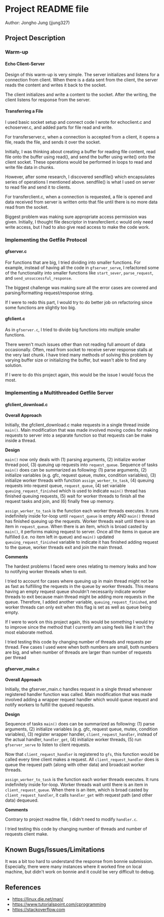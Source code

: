 # Project README file

Author: Jongho Jung (jjung327)

## Project Description

### Warm-up
#### Echo Client-Server

Design of this warm-up is very simple. The server initializes and listens for a connection from client. When there is a data sent from
the client, the server reads the content and writes it back to the socket. 

The client initializes and write a content to the socket. After the writing, the client listens for response from the server.

#### Transferring a File

I used basic socket setup and connect code I wrote for echoclient.c and echoserver.c, and added parts
for file read and write. 

For transferserver.c, when a connection is accepted from a client, it opens a file, reads the file, and sends it over the socket.

Initially, I was thinking about creating a buffer for reading file content, read file onto the buffer using read(), and send the buffer using write() onto the client socket. These operations would be performed in loops to read and write file data in chunks.

However, after some research, I discovered sendfile() which encapsulates series of operations I mentioned above. sendfile() is what I used on server to read file and send it to clients.

For transferclient.c, when a connection is requested, a file is opened and data received from server is written onto that file until there is no more data read from the socket. 

Biggest problem was making sure appropriate access permission was given. Initially, I thought file descriptor in transferclient.c would only need write access, but I had to also give read access to make the code work.

### Implementing the Getfile Protocol
#### gfserver.c

For functions that are big, I tried dividing into smaller functions. For example, instead of having all the code in `gfserver_serve`, I refactored
some of the functionality into smaller functions like `start_sever`, `parse_request`, and `send_unsuccessful_response`. 

The biggest challenge was making sure all the error cases are covered and parsing/formatting request/response string. 

If I were to redo this part, I would try to do better job on refactoring since some functions are slightly too big.

#### gfclient.c

As in `gfserver.c`, I tried to divide big functions into multiple smaller functions. 

There weren't much issues other than not reading full amount of data occasionally. Often, read from socket to receive server response 
stalls at the very last chunk. I have tried many methods of solving this problem by varying buffer size or initializing the buffer, but 
wasn't able to find any solution.

If I were to do this project again, this would be the issue I would focus the most. 
	
### Implementing a Multithreaded Getfile Server
#### gfclient_download.c

**Overall Approach**

Initially, the gfclient_download.c make requests in a single thread inside `main()`. 
Main modification that was made involved moving codes for making requests to server into a separate function so that requests 
can be make inside a thread. 

**Design**

`main()` now only deals with (1) parsing arguments, (2) initialize worker thread pool, (3) queuing up requests into `request_queue`.
Sequence of tasks `main()` does can be summarized as following: (1) parse arguments, (2) initialize variables 
(e.g. gfc, request queue, mutex, condition variables), (3) initialize worker threads with function `assign_worker_to_task`, 
(4) queuing requests into request queue, `request_queue`, (4) set variable `queuing_request_finished` which is used to indicate
`main()` thread has finished queuing requests, (5) wait for worker threads to finish all the request tasks and join, and (6)
finally free up memory.

`assign_worker_to_task` is the function each worker threads executes. It runs indefinitely inside for-loop until `request_queue`
is empty AND `main()` thread has finished queuing up the requests. Worker threads wait until there is an item in `request_queue`.
When there is an item, which is broad casted by `main()`, it performs making request to server. Once all the items in queue
are fulfilled (i.e. no item left in queue) and `main()` updated `queuing_request_finished` variable to indicate it has finished
adding request to the queue, worker threads exit and join the main thread.

**Comments**

The hardest problems I faced were ones relating to memory leaks and how to notifying worker threads when to exit. 

I tried to account for 
cases where queuing up in main thread might not be as fast as fulfilling the requests in the queue by worker threads. This means
having an empty request queue shouldn't necessarily indicate worker threads to exit because main thread might be adding more 
requests in the queue. Therefore, I added another variable, `queuing_request_finished`, and worker threads can only exit when
this flag is set as well as queue being empty.

If I were to work on this project again, this would be something I would try to improve since the method that I currently am using
feels like it isn't the most elaborate method.

I tried testing this code by changing number of threads and requests per thread. Few cases I used were when both numbers are
small, both numbers are big, and when number of threads are larger than number of requests per thread

#### gfserver_main.c

**Overall Approach**

Initially, the gfserver_main.c handles request in a single thread whenever registered handler function was called. 
Main modification that was made involved adding a wrapper request handler which would queue request and notify workers to 
fulfill the queued requests. 

**Design**

Sequence of tasks `main()` does can be summarized as following: (1) parse arguments, (2) initialize variables 
(e.g. gfc, request queue, mutex, condition variables), (3) register wrapper handler, `client_request_handler`, instead of the
actual handler, `handler_get`, (4) initialize worker threads, (5) run `gfserver_serve` to listen to client requests.

Now that `client_request_handler` is registered to `gfs`, this function would be called every time client makes a request.
All `client_request_handler` does is queue the request path (along with other data) and broadcast worker threads.

`assign_worker_to_task` is the function each worker threads executes. It runs indefinitely inside for-loop. Worker threads wait 
until there is an item in `client_request_queue`. When there is an item, which is broad casted by `client_request_handler`, 
it calls `handler_get` with request path (and other data) dequeued.

**Comments**

Contrary to project readme file, I didn't need to modify `handler.c`. 

I tried testing this code by changing number of threads and number of requests client make.

## Known Bugs/Issues/Limitations

It was a bit too hard to understand the response from bonnie submission. Especially, there were many instances where it worked 
fine on local machine, but didn't work on bonnie and it could be very difficult to debug. 

## References

- https://linux.die.net/man/ 
- https://www.tutorialspoint.com/cprogramming
- https://stackoverflow.com

